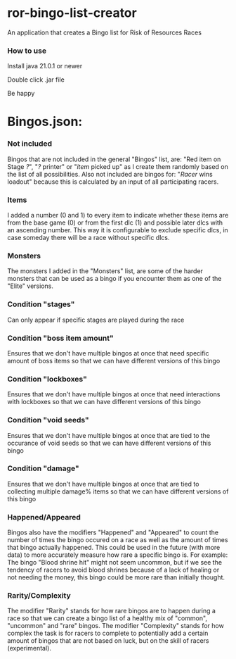 # ror-bingo-list-creator
An application that creates a Bingo list for Risk of Resources Races


### How to use

Install java 21.0.1 or newer

Double click .jar file

Be happy






# Bingos.json:

### Not included
Bingos that are not included in the general "Bingos" list, are: "Red item on Stage _?_", "_?_ printer" or "_item_ picked up" as I create them randomly based on the list of all possibilities.
Also not included are bingos for: "_Racer_ wins loadout" because this is calculated by an input of all participating racers.

### Items
I added a number (0 and 1) to every item to indicate whether these items are from the base game (0) or from the first dlc (1) and possible later dlcs with an ascending number.
This way it is configurable to exclude specific dlcs, in case someday there will be a race without specific dlcs.

### Monsters
The monsters I added in the "Monsters" list, are some of the harder monsters that can be used as a bingo if you encounter them as one of the "Elite" versions.

### Condition "stages"
Can only appear if specific stages are played during the race

### Condition "boss item amount"
Ensures that we don't have multiple bingos at once that need specific amount of boss items so that we can have different versions of this bingo

### Condition "lockboxes"
Ensures that we don't have multiple bingos at once that need interactions with lockboxes so that we can have different versions of this bingo

### Condition "void seeds"
Ensures that we don't have multiple bingos at once that are tied to the occurance of void seeds so that we can have different versions of this bingo

### Condition "damage"
Ensures that we don't have multiple bingos at once that are tied to collecting multiple damage% items so that we can have different versions of this bingo

### Happened/Appeared
Bingos also have the modifiers "Happened" and "Appeared" to count the number of times the bingo occured on a race as well as the amount of times that bingo actually happened.
This could be used in the future (with more data) to more accurately measure how rare a specific bingo is.
For example: The bingo "Blood shrine hit" might not seem uncommon, but if we see the tendency of racers to avoid blood shrines because of a lack of healing or not needing the money, this bingo could be more rare than initially thought.

### Rarity/Complexity
The modifier "Rarity" stands for how rare bingos are to happen during a race so that we can create a bingo list of a healthy mix of "common", "uncommon" and "rare" bingos.
The modifier "Complexity" stands for how complex the task is for racers to complete to potentially add a certain amount of bingos that are not based on luck, but on the skill of racers (experimental).